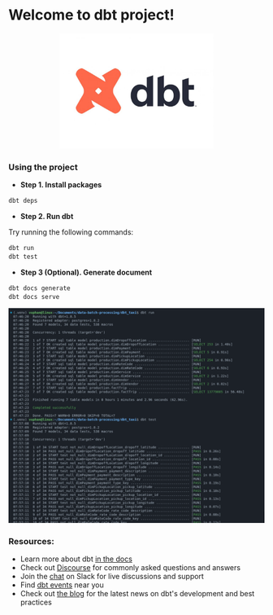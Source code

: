 # Welcome to dbt project!
<p align = "center">
    <img src="../assets/dbt_logo.jpg" alt="workflow" width = 60%>
</p>

### Using the project

- **Step 1. Install packages**
```bash
dbt deps
```
- **Step 2. Run dbt**

Try running the following commands:
```bash
dbt run
dbt test
```

- **Step 3 (Optional). Generate document**
```bash
dbt docs generate
dbt docs serve
```

<p align = "center">
    <img src="../assets/dbt_run_test.png" alt="workflow">
</p>

### Resources:
- Learn more about dbt [in the docs](https://docs.getdbt.com/docs/introduction)
- Check out [Discourse](https://discourse.getdbt.com/) for commonly asked questions and answers
- Join the [chat](https://community.getdbt.com/) on Slack for live discussions and support
- Find [dbt events](https://events.getdbt.com) near you
- Check out [the blog](https://blog.getdbt.com/) for the latest news on dbt's development and best practices
